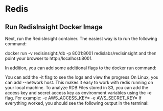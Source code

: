 # Redis

## Run RedisInsight Docker Image 
Next, run the RedisInsight container. The easiest way is to run the following command:

docker run -v redisinsight:/db -p 8001:8001 redislabs/redisinsight
and then point your browser to http://localhost:8001.

In addition, you can add some additional flags to the docker run command:

You can add the -it flag to see the logs and view the progress
On Linux, you can add --network host. This makes it easy to work with redis running on your local machine.
To analyze RDB Files stored in S3, you can add the access key and secret access key as environment variables using the -e flag. For example: -e AWS_ACCESS_KEY=<aws access key> -e AWS_SECRET_KEY=<aws secret access key>
If everything worked, you should see the following output in the terminal:

